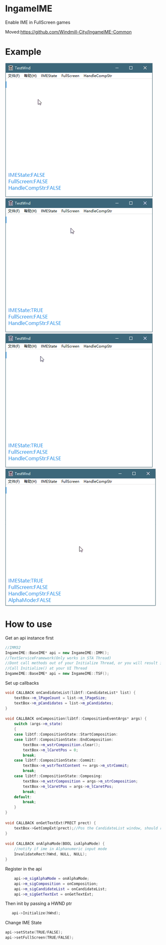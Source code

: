 # IngameIME
Enable IME in FullScreen games

Moved:https://github.com/Windmill-City/IngameIME-Common
# Example
![Change IME State](https://github.com/Windmill-City/IngameIME/blob/master/Docs/IMEState.gif)
![Handle Composition String](https://github.com/Windmill-City/IngameIME/blob/master/Docs/CompStr.gif)
![FullScreen Mode](https://github.com/Windmill-City/IngameIME/blob/master/Docs/FullSC.gif)
![Alpha Mode](https://github.com/Windmill-City/IngameIME/blob/master/Docs/AlphaMode.gif)
# How to use
Get an api instance first
```c++
//IMM32
IngameIME::BaseIME* api = new IngameIME::IMM();
//TextServiceFramework(Only works in STA Thread)
//Dont call methods out of your Initialize Thread, or you will result in crash
//Call Initialize() at your UI Thread
IngameIME::BaseIME* api = new IngameIME::TSF();
```
Set up callbacks
```c++
void CALLBACK onCandidateList(libtf::CandidateList* list) {
	textBox->m_lPageCount = list->m_lPageSize;
	textBox->m_pCandidates = list->m_pCandidates;
}

void CALLBACK onComposition(libtf::CompositionEventArgs* args) {
	switch (args->m_state)
	{
	case libtf::CompositionState::StartComposition:
	case libtf::CompositionState::EndComposition:
		textBox->m_wstrComposition.clear();
		textBox->m_lCaretPos = 0;
		break;
	case libtf::CompositionState::Commit:
		textBox->m_wstrTextContent += args->m_strCommit;
		break;
	case libtf::CompositionState::Composing:
		textBox->m_wstrComposition = args->m_strComposition;
		textBox->m_lCaretPos = args->m_lCaretPos;
		break;
	default:
		break;
	}
}

void CALLBACK onGetTextExt(PRECT prect) {
	textBox->GetCompExt(prect);//Pos the CandidateList window, should return a bounding box of the composition string
}

void CALLBACK onAlphaMode(BOOL isAlphaMode) {
	//notify if ime in Alphanumeric input mode
	InvalidateRect(hWnd, NULL, NULL);
}
```
Register in the api
```c++
	api->m_sigAlphaMode = onAlphaMode;
	api->m_sigComposition = onComposition;
	api->m_sigCandidateList = onCandidateList;
	api->m_sigGetTextExt = onGetTextExt;
```
Then init by passing a HWND ptr
```c++
   api->Initialize(hWnd);
```
Change IME State
```c++
api->setState(TRUE/FALSE);
api->setFullScreen(TRUE/FALSE);
```

